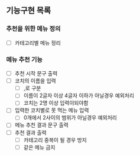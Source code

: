 ## 기능구현 목록

### 추천을 위한 메뉴 정의

- [ ] 카테고리별 메뉴 정리

### 메뉴 추천 기능
- [ ] 추천 시작 문구 출력
- [ ] 코치의 이름을 입력
  - [ ] ,로 구분
  - [ ] 이름이 2글자 이상 4글자 이하가 아닐경우 예외처리
  - [ ] 코치는 2명 이상 입력이되야함
- [ ] 입력한 코치별로 못 먹는 메뉴 입력
  - [ ] 0개에서 2사이의 범위가 아닐경우 예외처리
- [ ] 메뉴 추천 결과 문구 출력
- [ ] 추천 결과 출력
  - [ ] 카테고리 중복이 될 경우 방지
  - [ ] 같은 메뉴 금지
